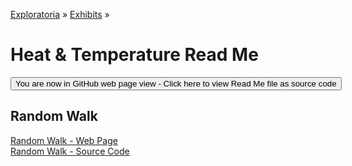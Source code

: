 [Exploratoria]( http://exploratoria.github.io ) &raquo; [Exhibits]( http://exploratoria.github.io/exhibits/ ) &raquo;

Heat & Temperature Read Me
====

<span style=display:none; >[You are now in GitHub source code view - Click here to view Read Me file as a web page] (http://exploratoria.github.io/exhibits/heat/index.html 'View file as a web page') </span>
<input type=button value='You are now in GitHub web page view - Click here to view Read Me file as source code' onclick='window.location.href=https://github.com/exploratoria/exploratoria.github.io/tree/master/exhibits/heat/' />

## Random Walk

[Random Walk - Web Page]( http://exploratoria.github.io/exhibits/heat/random-walk/index.html )  
[Random Walk - Source Code]( https://github.com/exploratoria/exploratoria.github.io/tree/master/exhibits/heat/random-walk/ )
